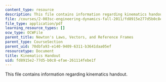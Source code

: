 ```yaml
---
content_type: resource
description: This file contains information regarding kinematics handout.
file: /courses/2-003sc-engineering-dynamics-fall-2011/fd8915e277d5b0c8efae261114febe1f_MIT2_003SCF11Kinematic.pdf
file_type: application/pdf
learning_resource_types: []
ocw_type: OCWFile
parent_title: Newton's Laws, Vectors, and Reference Frames
parent_type: CourseSection
parent_uid: 70dbfa93-e140-9409-6311-b3641daa05ef
resourcetype: Document
title: Kinematics Handout
uid: fd8915e2-77d5-b0c8-efae-261114febe1f
---
```

This file contains information regarding kinematics handout.

